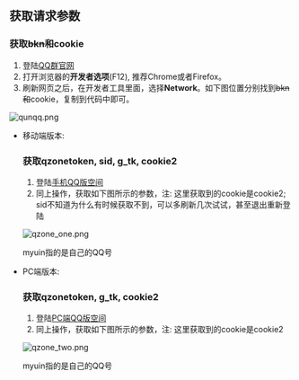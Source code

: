 ## 获取请求参数

### 获取<del>bkn和</del>cookie

1. 登陆[QQ群官网](https://qun.qq.com/)
2. 打开浏览器的**开发者选项**(F12), 推荐Chrome或者Firefox。
3. 刷新网页之后，在开发者工具里面，选择**Network**。如下图位置分别找到<del>bkn和</del>cookie，复制到代码中即可。

![qunqq.png](https://raw.githubusercontent.com/wnma3mz/qq_friends_info/master/imgs/qunqq.png)

- 移动端版本: 

    ### 获取qzonetoken, sid, g_tk, cookie2

    1. 登陆[手机QQ版空间](https://mobile.qzone.qq.com/)
    2. 同上操作，获取如下图所示的参数，注: 这里获取到的cookie是cookie2; sid不知道为什么有时候获取不到，可以多刷新几次试试，甚至退出重新登陆

    ![qzone_one.png](https://raw.githubusercontent.com/wnma3mz/qq_friends_info/master/imgs/qzone_one.png)

    myuin指的是自己的QQ号

- PC端版本:

    ### 获取qzonetoken, g_tk, cookie2

    1. 登陆[PC端QQ版空间](https://i.qq.com/)
    2. 同上操作，获取如下图所示的参数，注: 这里获取到的cookie是cookie2

    ![qzone_two.png](https://raw.githubusercontent.com/wnma3mz/qq_friends_info/master/imgs/qzone_two.png)

    myuin指的是自己的QQ号